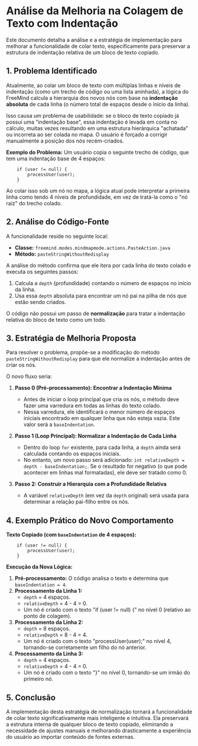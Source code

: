 # Análise da Melhoria na Colagem de Texto com Indentação

Este documento detalha a análise e a estratégia de implementação para melhorar a funcionalidade de colar texto, especificamente para preservar a estrutura de indentação relativa de um bloco de texto copiado.

## 1. Problema Identificado

Atualmente, ao colar um bloco de texto com múltiplas linhas e níveis de indentação (como um trecho de código ou uma lista aninhada), a lógica do FreeMind calcula a hierarquia dos novos nós com base na **indentação absoluta** de cada linha (o número total de espaços desde o início da linha).

Isso causa um problema de usabilidade: se o bloco de texto copiado já possui uma "indentação base", essa indentação é levada em conta no cálculo, muitas vezes resultando em uma estrutura hierárquica "achatada" ou incorreta ao ser colada no mapa. O usuário é forçado a corrigir manualmente a posição dos nós recém-criados.

**Exemplo do Problema:**
Um usuário copia o seguinte trecho de código, que tem uma indentação base de 4 espaços:

```
    if (user != null) {
        processUser(user);
    }
```

Ao colar isso sob um nó no mapa, a lógica atual pode interpretar a primeira linha como tendo 4 níveis de profundidade, em vez de tratá-la como o "nó raiz" do trecho colado.

## 2. Análise do Código-Fonte

A funcionalidade reside no seguinte local:
-   **Classe:** `freemind.modes.mindmapmode.actions.PasteAction.java`
-   **Método:** `pasteStringWithoutRedisplay`

A análise do método confirma que ele itera por cada linha do texto colado e executa os seguintes passos:
1.  Calcula a `depth` (profundidade) contando o número de espaços no início da linha.
2.  Usa essa `depth` absoluta para encontrar um nó pai na pilha de nós que estão sendo criados.

O código não possui um passo de **normalização** para tratar a indentação relativa do bloco de texto como um todo.

## 3. Estratégia de Melhoria Proposta

Para resolver o problema, propõe-se a modificação do método `pasteStringWithoutRedisplay` para que ele normalize a indentação antes de criar os nós.

O novo fluxo seria:

1.  **Passo 0 (Pré-processamento): Encontrar a Indentação Mínima**
    -   Antes de iniciar o loop principal que cria os nós, o método deve fazer uma varredura em todas as linhas do texto colado.
    -   Nessa varredura, ele identificará o menor número de espaços iniciais encontrado em qualquer linha que não esteja vazia. Este valor será a `baseIndentation`.

2.  **Passo 1 (Loop Principal): Normalizar a Indentação de Cada Linha**
    -   Dentro do loop `for` existente, para cada linha, a `depth` ainda será calculada contando os espaços iniciais.
    -   No entanto, um novo passo será adicionado: `int relativeDepth = depth - baseIndentation;`. Se o resultado for negativo (o que pode acontecer em linhas mal formatadas), ele deve ser tratado como 0.

3.  **Passo 2: Construir a Hierarquia com a Profundidade Relativa**
    -   A variável `relativeDepth` (em vez da `depth` original) será usada para determinar a relação pai-filho entre os nós.

## 4. Exemplo Prático do Novo Comportamento

**Texto Copiado (com `baseIndentation` de 4 espaços):**
```
    if (user != null) {
        processUser(user);
    }
```

**Execução da Nova Lógica:**
1.  **Pré-processamento:** O código analisa o texto e determina que `baseIndentation = 4`.
2.  **Processamento da Linha 1:**
    -   `depth` = 4 espaços.
    -   `relativeDepth` = 4 - 4 = 0.
    -   Um nó é criado com o texto "if (user != null) {" no nível 0 (relativo ao ponto de colagem).
3.  **Processamento da Linha 2:**
    -   `depth` = 8 espaços.
    -   `relativeDepth` = 8 - 4 = 4.
    -   Um nó é criado com o texto "processUser(user);" no nível 4, tornando-se corretamente um filho do nó anterior.
4.  **Processamento da Linha 3:**
    -   `depth` = 4 espaços.
    -   `relativeDepth` = 4 - 4 = 0.
    -   Um nó é criado com o texto "}" no nível 0, tornando-se um irmão do primeiro nó.

## 5. Conclusão

A implementação desta estratégia de normalização tornará a funcionalidade de colar texto significativamente mais inteligente e intuitiva. Ela preservará a estrutura interna de qualquer bloco de texto copiado, eliminando a necessidade de ajustes manuais e melhorando drasticamente a experiência do usuário ao importar conteúdo de fontes externas.
